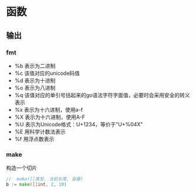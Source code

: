 # 函数

## 输出

### fmt 

* %b    表示为二进制
* %c    该值对应的unicode码值
* %d    表示为十进制
* %o    表示为八进制
* %q    该值对应的单引号括起来的go语法字符字面值，必要时会采用安全的转义表示
* %x    表示为十六进制，使用a-f
* %X    表示为十六进制，使用A-F
* %U    表示为Unicode格式：U+1234，等价于"U+%04X"
* %E    用科学计数法表示
* %f    用浮点数表示

### make

构造一个切片
```go
//  make([]类型, 当前长度, 容量)
b := make([]int, 2, 10)
```